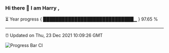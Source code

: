 ### Hi there 👋 I am Harry , 

⏳ Year progress { █████████████████████████████▁ } 97.65 %

---

⏰ Updated on Thu, 23 Dec 2021 10:09:26 GMT

![Progress Bar CI](https://github.com/duykhang68/duykhang68/workflows/Progress%20Bar%20CI/badge.svg)
